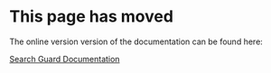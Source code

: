 # This page has moved

The online version version of the documentation can be found here:

[Search Guard Documentation](http://docs.search-guard.com/latest/openssl)


